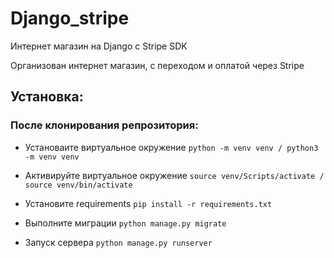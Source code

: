 # Django_stripe
Интернет магазин на Django с Stripe SDK
>
Организован интернет магазин, с переходом и оплатой через Stripe
## Установка:
### После клонирования репрозитория:
* Установаите виртуальное окружение
```python -m venv venv / python3 -m venv venv```
>
* Активируйте виртуальное окружение
```source venv/Scripts/activate / source venv/bin/activate```
>
* Установите requirements
```pip install -r requirements.txt```
>
* Выполните миграции
```python manage.py migrate```
>
* Запуск сервера
```python manage.py runserver```
>
